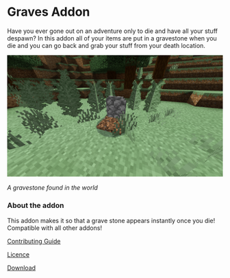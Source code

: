 # Graves Addon

Have you ever gone out on an adventure only to die and have all your stuff despawn? In this addon all of your items are put in a gravestone when you die and you can go back and grab your stuff from your death location.

![A gravestone found in the world](./.github/assets/preview.png)

_A gravestone found in the world_

### About the addon
This addon makes it so that a grave stone appears instantly once you die!
Compatible with all other addons!


[Contributing Guide](./contributing.md)

[Licence](./licence.md)

[Download](https://github.com/Hatchibombotar/graves-addon/releases/download/latest-build/release.addon)